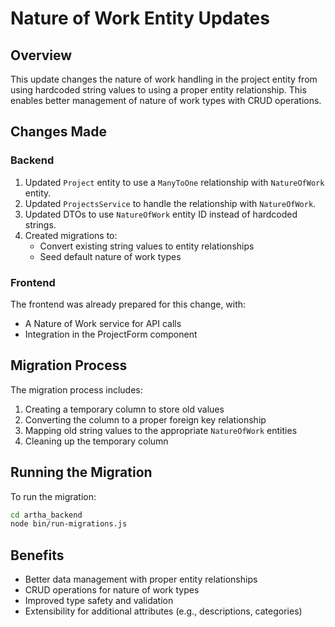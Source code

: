 # Nature of Work Entity Updates

## Overview
This update changes the nature of work handling in the project entity from using hardcoded string values to using a proper entity relationship. This enables better management of nature of work types with CRUD operations.

## Changes Made

### Backend
1. Updated `Project` entity to use a `ManyToOne` relationship with `NatureOfWork` entity.
2. Updated `ProjectsService` to handle the relationship with `NatureOfWork`.
3. Updated DTOs to use `NatureOfWork` entity ID instead of hardcoded strings.
4. Created migrations to:
   - Convert existing string values to entity relationships
   - Seed default nature of work types

### Frontend
The frontend was already prepared for this change, with:
- A Nature of Work service for API calls
- Integration in the ProjectForm component

## Migration Process
The migration process includes:
1. Creating a temporary column to store old values
2. Converting the column to a proper foreign key relationship
3. Mapping old string values to the appropriate `NatureOfWork` entities
4. Cleaning up the temporary column

## Running the Migration
To run the migration:
```bash
cd artha_backend
node bin/run-migrations.js
```

## Benefits
- Better data management with proper entity relationships
- CRUD operations for nature of work types
- Improved type safety and validation
- Extensibility for additional attributes (e.g., descriptions, categories)
